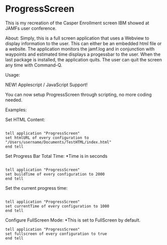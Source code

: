 # ProgressScreen


This is my recreation of the Casper Enrollment screen IBM showed at JAMFs user conference.

About: 
Simply, this is a full screen application that uses a Webview to display information to the user. This can either be an embedded html file or a website. The application monitors the jamf.log and in conjunction with waypoints and estimated time displays a progessbar to the user. When the last package is installed, the application quits.  The user can quit the screen any time with Command-Q.

Usage:

NEW!
Applescript / JavaScript Support!

You can now setup ProgressScreen through scripting, no more coding needed.  

Examples:

Set HTML Content:
```

tell application "ProgressScreen"
set htmlURL of every configuration to "/Users/username/Documents/TestHTML/index.html"
end tell
```
Set Progress Bar Total Time: *Time is in seconds
```

tell application "ProgressScreen"
set buildTime of every configuration to 2000
end tell 
```

Set the current progress time: 
```

tell application "ProgressScreen"
set currentTime of every configuration to 1000
end tell 
```

Configure FullScreen Mode: *This is set to FullScreen by default.
```
tell application "ProgressScreen"
set fullscreen of every configuration to true
end tell
```

